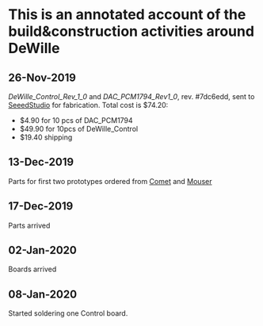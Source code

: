 # This is an annotated account of the build&construction activities around DeWille

## 26-Nov-2019
*DeWille_Control_Rev_1_0* and *DAC_PCM1794_Rev1_0*, rev. #7dc6edd, sent to 
[SeeedStudio](https://www.seeedstudio.com/fusion_pcb.html) for fabrication. Total cost is $74.20:
* $4.90 for 10 pcs of DAC_PCM1794
* $49.90 for 10pcs of DeWille_Control
* $19.40 shipping

## 13-Dec-2019
Parts for first two prototypes ordered from [Comet](http://www.comet.bg) and [Mouser](http://www.mouser.bg)

## 17-Dec-2019
Parts arrived

## 02-Jan-2020
Boards arrived

## 08-Jan-2020
Started soldering one Control board.
